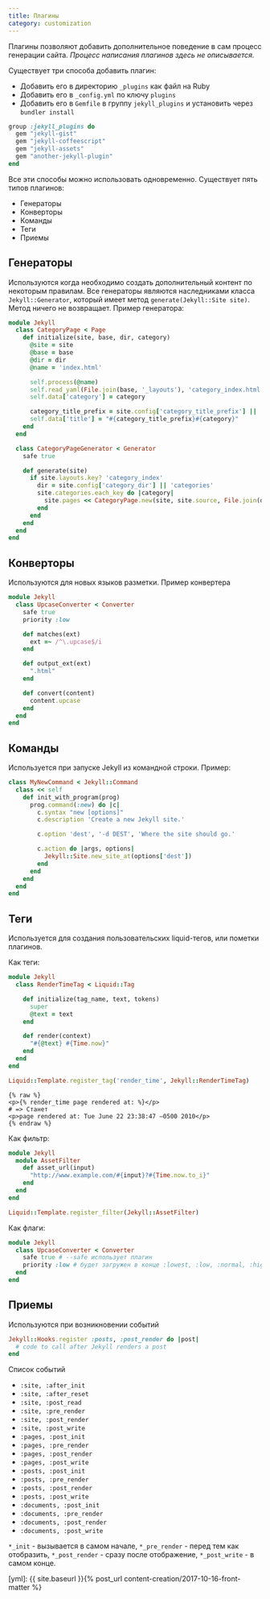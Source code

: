 ```yaml
---
title: Плагины
category: customization
---
```


Плагины позволяют добавить дополнительное поведение в сам процесс генерации сайта. *Процесс написания плагинов здесь не описывается.*

Существует три способа добавить плагин:
- Добавить его в директорию `_plugins` как файл на Ruby
- Добавить его в `_config.yml` по ключу `plugins`
- Добавить его в `Gemfile` в группу `jekyll_plugins` и установить через `bundler install`

```ruby
group :jekyll_plugins do
  gem "jekyll-gist"
  gem "jekyll-coffeescript"
  gem "jekyll-assets"
  gem "another-jekyll-plugin"
end
```

Все эти способы можно использовать одновременно.
Существует пять типов плагинов:
- Генераторы
- Конверторы
- Команды
- Теги
- Приемы

## Генераторы
Используются когда необходимо создать дополнительный контент по некоторым правилам. Все генераторы являются наследниками класса `Jekyll::Generator`, который имеет метод `generate(Jekyll::Site site)`. Метод ничего не возвращает. Пример генератора:

```ruby
module Jekyll
  class CategoryPage < Page
    def initialize(site, base, dir, category)
      @site = site
      @base = base
      @dir = dir
      @name = 'index.html'

      self.process(@name)
      self.read_yaml(File.join(base, '_layouts'), 'category_index.html')
      self.data['category'] = category

      category_title_prefix = site.config['category_title_prefix'] || 'Category: '
      self.data['title'] = "#{category_title_prefix}#{category}"
    end
  end

  class CategoryPageGenerator < Generator
    safe true

    def generate(site)
      if site.layouts.key? 'category_index'
        dir = site.config['category_dir'] || 'categories'
        site.categories.each_key do |category|
          site.pages << CategoryPage.new(site, site.source, File.join(dir, category), category)
        end
      end
    end
  end
end
```

## Конверторы
Используются для новых языков разметки. Пример конвертера

```ruby
module Jekyll
  class UpcaseConverter < Converter
    safe true
    priority :low

    def matches(ext)
      ext =~ /^\.upcase$/i
    end

    def output_ext(ext)
      ".html"
    end

    def convert(content)
      content.upcase
    end
  end
end
```

## Команды
Используется при запуске Jekyll из командной строки. Пример:

```ruby
class MyNewCommand < Jekyll::Command
  class << self
    def init_with_program(prog)
      prog.command(:new) do |c|
        c.syntax "new [options]"
        c.description 'Create a new Jekyll site.'

        c.option 'dest', '-d DEST', 'Where the site should go.'

        c.action do |args, options|
          Jekyll::Site.new_site_at(options['dest'])
        end
      end
    end
  end
end
```

## Теги
Используется для создания пользовательских liquid-тегов, или пометки плагинов.

Как теги:
```ruby
module Jekyll
  class RenderTimeTag < Liquid::Tag

    def initialize(tag_name, text, tokens)
      super
      @text = text
    end

    def render(context)
      "#{@text} #{Time.now}"
    end
  end
end

Liquid::Template.register_tag('render_time', Jekyll::RenderTimeTag)
```

```liquid
{% raw %}
<p>{% render_time page rendered at: %}</p>
# => Станет
<p>page rendered at: Tue June 22 23:38:47 –0500 2010</p>
{% endraw %}
```

Как фильтр:
```ruby
module Jekyll
  module AssetFilter
    def asset_url(input)
      "http://www.example.com/#{input}?#{Time.now.to_i}"
    end
  end
end

Liquid::Template.register_filter(Jekyll::AssetFilter)
```

Как флаги:
```ruby
module Jekyll
  class UpcaseConverter < Converter
    safe true # --safe использует плагин
    priority :low # будет загружен в конце :lowest, :low, :normal, :high, и :highest
  end
end
```

## Приемы
Используются при возникновении событий

```ruby
Jekyll::Hooks.register :posts, :post_render do |post|
  # code to call after Jekyll renders a post
end
```

Список событий
- `:site, :after_init`
- `:site, :after_reset`
- `:site, :post_read`
- `:site, :pre_render`
- `:site, :post_render`
- `:site, :post_write`
- `:pages, :post_init`
- `:pages, :pre_render`
- `:pages, :post_render`
- `:pages, :post_write`
- `:posts, :post_init`
- `:posts, :pre_render`
- `:posts, :post_render`
- `:posts, :post_write`
- `:documents, :post_init`
- `:documents, :pre_render`
- `:documents, :post_render`
- `:documents, :post_write`

`*_init` - вызывается в самом начале, `*_pre_render` - перед тем как отобразить, `*_post_render` - сразу после отображение, `*_post_write` - в самом конце.

[yml]: {{ site.baseurl }}{% post_url content-creation/2017-10-16-front-matter %}
